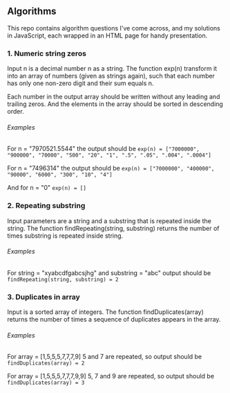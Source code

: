 ## Algorithms
This repo contains algorithm questions I've come across, and my solutions in JavaScript, each wrapped in an HTML page for handy presentation.
### 1. Numeric string zeros
Input n is a decimal number n as a string. The function exp(n) transform it into an array of numbers (given as strings
again), such that each number has only one non-zero digit and their sum equals n.

Each number in the output array should be written without any leading and trailing zeros. And the elements in the array should be sorted in descending order.

###### Examples
For n = "7970521.5544" the output should be
`exp(n) = ["7000000", "900000", "70000", "500", "20", "1", ".5", ".05", ".004", ".0004"]`

For n = "7496314" the output should be
`exp(n) = ["7000000", "400000", "90000", "6000", "300", "10", "4"]`

And for n = "0"
`exp(n) = []`
### 2. Repeating substring
Input parameters are a string and a substring that is repeated inside the string. The function findRepeating(string, substring) returns the number of times substring is repeated inside string.
###### Examples
For string = "xyabcdfgabcsjhg" and substring = "abc" output should be
`findRepeating(string, substring) = 2`

### 3. Duplicates in array
Input is a sorted array of integers. The function findDuplicates(array) returns the number of times a sequence of duplicates appears in the array.
###### Examples
For array = [1,5,5,5,7,7,7,9] 5 and 7 are repeated, so output should be
`findDuplicates(array) = 2`

For array = [1,5,5,5,7,7,7,9,9] 5, 7 and 9 are repeated, so output should be
`findDuplicates(array) = 3`

